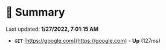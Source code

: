 # 📖 Summary
Last updated: **1/27/2022, 7:01:15 AM**

- `GET` [https://google.com](https://google.com) - **Up** (127ms)

